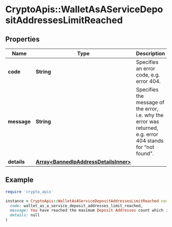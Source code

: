# CryptoApis::WalletAsAServiceDepositAddressesLimitReached

## Properties

| Name | Type | Description | Notes |
| ---- | ---- | ----------- | ----- |
| **code** | **String** | Specifies an error code, e.g. error 404. |  |
| **message** | **String** | Specifies the message of the error, i.e. why the error was returned, e.g. error 404 stands for “not found”. |  |
| **details** | [**Array&lt;BannedIpAddressDetailsInner&gt;**](BannedIpAddressDetailsInner.md) |  | [optional] |

## Example

```ruby
require 'crypto_apis'

instance = CryptoApis::WalletAsAServiceDepositAddressesLimitReached.new(
  code: wallet_as_a_service_deposit_addresses_limit_reached,
  message: You have reached the maximum Deposit Addresses count which is currently {depositAddressesCount}. Please, upgrade your plan in order to have a higher Deposit Address count.,
  details: null
)
```

